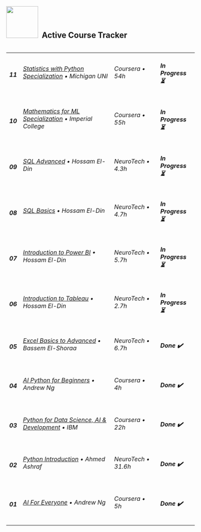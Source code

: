 <h2>
  <img src="https://user-images.githubusercontent.com/74038190/212898774-0a96dc1d-c908-4ce8-9dd7-a71aab6e1c2b.gif" width="85" />
  &nbsp;Active Course Tracker
</h2>

<table width="100%" cellspacing="0" cellpadding="0" align="left">
  <tbody>
    <tr>
      <td><h5>11</h5></td>
      <td><h6><a href="https://www.coursera.org/specializations/statistics-with-python" target="_blank">Statistics with Python Specialization</a> • Michigan UNI</h6></td>
        <td><h6>Coursera • 54h</h6></td>
      <td><h5>In Progress ⏳</h5></td>
    </tr>
    <tr>
      <td><h5>10</h5></td>
      <td><h6><a href="https://www.coursera.org/specializations/mathematics-machine-learning" target="_blank">Mathematics for ML Specialization</a> • Imperial College</h6></td>
        <td><h6>Coursera • 55h</h6></td>
      <td><h5>In Progress ⏳</h5></td>
    </tr>
    <tr>
      <td><h5>09</h5></td>
      <td><h6><a href="https://neurotecheg.com/courses/sql-advanced-2/" target="_blank">SQL Advanced</a> • Hossam El-Din</h6></td>
        <td><h6>NeuroTech • 4.3h</h6></td>
      <td><h5>In Progress ⏳</h5></td>
    </tr>
    <tr>
      <td><h5>08</h5></td>
      <td><h6><a href="https://neurotecheg.com/courses/sql-basics-da/" target="_blank">SQL Basics</a> • Hossam El-Din</h6></td>
        <td><h6>NeuroTech • 4.7h</h6></td>
      <td><h5>In Progress ⏳</h5></td>
    </tr>
    <tr>
      <td><h5>07</h5></td>
      <td><h6><a href="https://neurotecheg.com/courses/power-bi-da-hossameldin/" target="_blank">Introduction to Power BI</a> • Hossam El-Din</h6></td>
        <td><h6>NeuroTech • 5.7h</h6></td>
      <td><h5>In Progress ⏳</h5></td>
    </tr>
    <tr>
      <td><h5>06</h5></td>
      <td><h6><a href="https://neurotecheg.com/courses/tableau-da/" target="_blank">Introduction to Tableau</a> • Hossam El-Din</h6></td>
        <td><h6>NeuroTech • 2.7h</h6></td>
      <td><h5>In Progress ⏳</h5></td>
    </tr>
    <tr>
      <td><h5>05</h5></td>
      <td><h6><a href="https://neurotecheg.com/courses/basic-to-advanced-excel/" target="_blank">Excel Basics to Advanced</a> • Bassem El-Shoraa</h6></td>
        <td><h6>NeuroTech • 6.7h</h6></td>
      <td><h5>Done ✔️</h5></td>
    </tr>
    <tr>
      <td><h5>04</h5></td>
      <td><h6><a href="https://www.coursera.org/learn/ai-python-for-beginners" target="_blank">AI Python for Beginners</a> • Andrew Ng</h6></td>
        <td><h6>Coursera • 4h</h6></td>
      <td><h5>Done ✔️</h5></td>
    </tr>
    <tr>
      <td><h5>03</h5></td>
      <td><h6><a href="https://www.coursera.org/learn/python-for-applied-data-science-ai" target="_blank">Python for Data Science, AI & Development</a> • IBM</h6></td>
        <td><h6>Coursera • 22h</h6></td>
      <td><h5>Done ✔️</h5></td>
    </tr>
    <tr>
      <td><h5>02</h5></td>
      <td><h6><a href="https://neurotecheg.com/courses/python-ahmedashraf/" target="_blank">Python Introduction</a> • Ahmed Ashraf</h6></td>
        <td><h6>NeuroTech • 31.6h</h6></td>
      <td><h5>Done ✔️</h5></td>
    </tr>
    <tr>
      <td><h5>01</h5></td>
      <td><h6><a href="https://www.coursera.org/learn/ai-for-everyone" target="_blank">AI For Everyone</a> • Andrew Ng</h6></td>
        <td><h6>Coursera • 5h</h6></td>
      <td><h5>Done ✔️</h5></td>
    </tr>
  </tbody>
</table>
